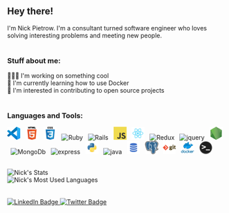 ## Hey there!
I'm Nick Pietrow. I'm a consultant turned software engineer who loves solving interesting problems and meeting new people.
<br>
<br>

### Stuff about me: 
👨🏽‍💻 I'm working on something cool
<br>
🌱 I'm currently learning how to use Docker
<br>
👯 I'm interested in contributing to open source projects
<br>
<br>
### Languages and Tools:
<p align="left">
  <img title="Visual Studio Code" alt="Visual Studio Code" width="30px" src="https://raw.githubusercontent.com/github/explore/80688e429a7d4ef2fca1e82350fe8e3517d3494d/topics/visual-studio-code/visual-studio-code.png" />
  &nbsp; <img title="HTML5" alt="HTML5" width="30px" src="https://raw.githubusercontent.com/github/explore/80688e429a7d4ef2fca1e82350fe8e3517d3494d/topics/html/html.png" />
  &nbsp; <img title="CSS3" alt="CSS3" width="30px" src="https://raw.githubusercontent.com/github/explore/80688e429a7d4ef2fca1e82350fe8e3517d3494d/topics/css/css.png" />
  &nbsp; <img title="Ruby" alt="Ruby" width="30px" src="https://cdn.jsdelivr.net/gh/devicons/devicon/icons/ruby/ruby-original.svg" />
  &nbsp; <img title="Rails" alt="Rails" width="30px" src="https://cdn.jsdelivr.net/gh/devicons/devicon/icons/rails/rails-plain.svg" />
  &nbsp; <img title="JavaScript" alt="JavaScript" width="30px" src="https://raw.githubusercontent.com/github/explore/80688e429a7d4ef2fca1e82350fe8e3517d3494d/topics/javascript/javascript.png" />
  &nbsp; <img title="React" alt="React" width="30px" src="https://raw.githubusercontent.com/github/explore/80688e429a7d4ef2fca1e82350fe8e3517d3494d/topics/react/react.png" />
  &nbsp; <img title="Redux" alt="Redux" width="30px" src="https://cdn.jsdelivr.net/gh/devicons/devicon/icons/redux/redux-original.svg" />
  &nbsp; <img title="jQuery" alt="jquery" width="30px" src="https://cdn.jsdelivr.net/gh/devicons/devicon/icons/jquery/jquery-plain.svg" />
  &nbsp; <img title="Node.js" alt="Node.js" width="30px" src="https://raw.githubusercontent.com/github/explore/80688e429a7d4ef2fca1e82350fe8e3517d3494d/topics/nodejs/nodejs.png" />
  &nbsp; <img title="MongoDB" alt="MongoDb" width="30px" src="https://cdn.jsdelivr.net/gh/devicons/devicon/icons/mongodb/mongodb-plain-wordmark.svg" />
  &nbsp; <img title="Express.js" alt="express" width="30px" src="https://cdn.jsdelivr.net/gh/devicons/devicon/icons/express/express-original.svg" />
  &nbsp; <img title="Python" alt="python" width="30px" src="https://raw.githubusercontent.com/github/explore/80688e429a7d4ef2fca1e82350fe8e3517d3494d/topics/python/python.png" />
  &nbsp; <img title="Java" alt="java" width="30px" src="https://cdn.jsdelivr.net/gh/devicons/devicon/icons/java/java-original.svg" />
  &nbsp; <img title="SQL" alt="SQL" width="30px" src="https://raw.githubusercontent.com/github/explore/80688e429a7d4ef2fca1e82350fe8e3517d3494d/topics/sql/sql.png" />
  &nbsp; <img title="PosgreSQL" alt="postgreSQL" width="30px" src="https://raw.githubusercontent.com/github/explore/80688e429a7d4ef2fca1e82350fe8e3517d3494d/topics/postgresql/postgresql.png" />
  &nbsp; <img title="Git" alt="Git" width="30px" src="https://raw.githubusercontent.com/github/explore/80688e429a7d4ef2fca1e82350fe8e3517d3494d/topics/git/git.png" />
  &nbsp; <img title="Docker" alt="Docker" width="30px" src="https://raw.githubusercontent.com/github/explore/80688e429a7d4ef2fca1e82350fe8e3517d3494d/topics/docker/docker.png" />
  &nbsp; <img title="Terminal" alt="Terminal" width="30px" src="https://raw.githubusercontent.com/github/explore/80688e429a7d4ef2fca1e82350fe8e3517d3494d/topics/terminal/terminal.png" />
</p>

<br>


<div align="left">
  <img alt="Nick's Stats" src="https://github-readme-stats.vercel.app/api?username=njpietrow&show_icons=true&hide_border=true&theme=onedark" />
</div>

<div align="left">
  <img alt="Nick's Most Used Languages" src="https://github-readme-stats.vercel.app/api/top-langs/?username=njpietrow&hide_border=true&layout=compact&theme=onedark" />
</div>

<br>
<br>

<div align="left">
  <a href="https://www.linkedin.com/in/nickpietrow/" target="_blank">
    <img height="26" src="https://img.shields.io/badge/LinkedIn-blue?style=for-the-badge&logo=linkedin&logoColor=white" alt="LinkedIn Badge"/>
  </a>
  <a href="https://twitter.com/njpietrow" target="_blank">
    <img height="26px" src="https://img.shields.io/badge/Twitter-blue?style=for-the-badge&logo=twitter&logoColor=white" alt="Twitter Badge"/>
  </a>
  <br>
  <img src="https://komarev.com/ghpvc/?username=njpietrow&style=flat-square&color=blue" alt=""/>
</div>
